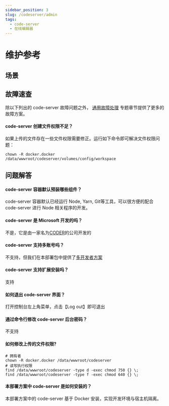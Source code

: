 ```yaml
---
sidebar_position: 3
slug: /codeserver/admin
tags:
  - code-server
  - 在线编辑器
---
```


# 维护参考

## 场景

## 故障速查

除以下列出的 code-server 故障问题之外， [通用故障处理](../troubleshooting) 专题章节提供了更多的故障方案。 

#### code-server 创建文件权限不足？

如果上传的文件存在一些文件权限需要修正。运行如下命令即可解决文件权限问题：
```
chown -R docker.docker /data/wwwroot/codeserver/volumes/config/workspace
```

## 问题解答

#### code-server 容器默认预装哪些组件？

code-server 容器默认已经运行 Node, Yarn, Git等工具，可以很方便的配合 code-server 进行 Node 相关程序的开发。 

#### code-server 是 Microsoft 开发的吗？

不是，它是由一家名为[CODER](https://coder.com/)的公司开发的

#### code-server 支持多账号吗？

不支持，但我们在本部署包中提供了[多开发者方案](/zh/solution-more.md#多开发者)

#### code-server 支持扩展安装吗？

支持

#### 如何退出 code-server 界面？

打开控制台左上角菜单，点击【Log out】即可退出

#### 通过命令行修改 code-server 后台密码？

不支持

#### 如何修改上传的文件权限?

```shell
# 拥有者
chown -R docker.docker /data/wwwroot/codeserver
# 读写执行权限
find /data/wwwroot/codeserver -type d -exec chmod 750 {} \;
find /data/wwwroot/codeserver -type f -exec chmod 640 {} \;
```

#### 本部署方案中 code-server 是如何安装的？

本部署方案中的 code-server 基于 Docker 安装，实现开发环境与宿主机隔离。
